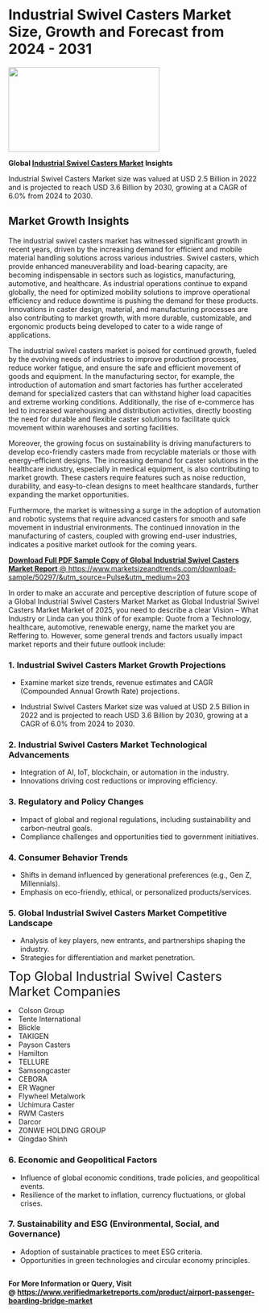 <H1>Industrial Swivel Casters Market Size, Growth and Forecast from 2024 - 2031</H1><img class="aligncenter size-medium wp-image-584254" src="https://thirdeyenews.in/wp-content/uploads/2024/09/Global-Market-Research-300x168.jpeg" alt="" width="300" height="168" /><p><strong>Global&nbsp;<a href="https://www.marketsizeandtrends.com/download-sample/50297/&amp;utm_source=Pulse&amp;utm_medium=203">Industrial Swivel Casters Market</a> Insights</strong></p><p>Industrial Swivel Casters Market size was valued at USD 2.5 Billion in 2022 and is projected to reach USD 3.6 Billion by 2030, growing at a CAGR of 6.0% from 2024 to 2030.</p><p><h2>Market Growth Insights</h2> <p>The industrial swivel casters market has witnessed significant growth in recent years, driven by the increasing demand for efficient and mobile material handling solutions across various industries. Swivel casters, which provide enhanced maneuverability and load-bearing capacity, are becoming indispensable in sectors such as logistics, manufacturing, automotive, and healthcare. As industrial operations continue to expand globally, the need for optimized mobility solutions to improve operational efficiency and reduce downtime is pushing the demand for these products. Innovations in caster design, material, and manufacturing processes are also contributing to market growth, with more durable, customizable, and ergonomic products being developed to cater to a wide range of applications.</p> <p><a href="sample_download_link"></a></p> <p>The industrial swivel casters market is poised for continued growth, fueled by the evolving needs of industries to improve production processes, reduce worker fatigue, and ensure the safe and efficient movement of goods and equipment. In the manufacturing sector, for example, the introduction of automation and smart factories has further accelerated demand for specialized casters that can withstand higher load capacities and extreme working conditions. Additionally, the rise of e-commerce has led to increased warehousing and distribution activities, directly boosting the need for durable and flexible caster solutions to facilitate quick movement within warehouses and sorting facilities.</p> <p>Moreover, the growing focus on sustainability is driving manufacturers to develop eco-friendly casters made from recyclable materials or those with energy-efficient designs. The increasing demand for caster solutions in the healthcare industry, especially in medical equipment, is also contributing to market growth. These casters require features such as noise reduction, durability, and easy-to-clean designs to meet healthcare standards, further expanding the market opportunities.</p> <p>Furthermore, the market is witnessing a surge in the adoption of automation and robotic systems that require advanced casters for smooth and safe movement in industrial environments. The continued innovation in the manufacturing of casters, coupled with growing end-user industries, indicates a positive market outlook for the coming years.</p> <p><a href="more_info_link"></p><p><span class=""><strong>Download Full PDF Sample Copy of Global Industrial Swivel Casters Market Report</strong> @ <a href="https://www.marketsizeandtrends.com/download-sample/50297/&amp;utm_source=Pulse&amp;utm_medium=203" target="_blank">https://www.marketsizeandtrends.com/download-sample/50297/&amp;utm_source=Pulse&amp;utm_medium=203</a></span></p><p>In order to make an accurate and perceptive description of future scope of a Global&nbsp;Industrial Swivel Casters Market Market as Global&nbsp;Industrial Swivel Casters Market Market of 2025, you need to describe a clear Vision &ndash; What Industry or Linda can you think of for example: Quote from a Technology, healthcare, automotive, renewable energy, name the market you are Reffering to. However, some general trends and factors usually impact market reports and their future outlook include:</p><h3>1.&nbsp;<strong>Industrial Swivel Casters Market Growth Projections</strong></h3><ul><li>Examine market size trends, revenue estimates and CAGR (Compounded Annual Growth Rate) projections.</li><li><p>Industrial Swivel Casters Market size was valued at USD 2.5 Billion in 2022 and is projected to reach USD 3.6 Billion by 2030, growing at a CAGR of 6.0% from 2024 to 2030.</p></li></ul><h3>2.&nbsp;<strong>Industrial Swivel Casters Market Technological Advancements</strong></h3><ul><li>Integration of AI, IoT, blockchain, or automation in the industry.</li><li>Innovations driving cost reductions or improving efficiency.</li></ul><h3>3.&nbsp;<strong>Regulatory and Policy Changes</strong></h3><ul><li>Impact of global and regional regulations, including sustainability and carbon-neutral goals.</li><li>Compliance challenges and opportunities tied to government initiatives.</li></ul><h3>4.&nbsp;<strong>Consumer Behavior Trends</strong></h3><ul><li>Shifts in demand influenced by generational preferences (e.g., Gen Z, Millennials).</li><li>Emphasis on eco-friendly, ethical, or personalized products/services.</li></ul><h3>5.&nbsp;<strong>Global Industrial Swivel Casters Market Competitive Landscape</strong></h3><ul><li>Analysis of key players, new entrants, and partnerships shaping the industry.</li><li>Strategies for differentiation and market penetration.</li></ul><p data-pm-slice="1 1 []"><span style="color: inherit; font-family: inherit; font-size: 25px;">Top Global Industrial Swivel Casters Market Companies</span></p><div class="" data-test-id=""><p><li>Colson Group</li><li> Tente International</li><li> Blickle</li><li> TAKIGEN</li><li> Payson Casters</li><li> Hamilton</li><li> TELLURE</li><li> Samsongcaster</li><li> CEBORA</li><li> ER Wagner</li><li> Flywheel Metalwork</li><li> Uchimura Caster</li><li> RWM Casters</li><li> Darcor</li><li> ZONWE HOLDING GROUP</li><li> Qingdao Shinh</li></p></div><h3>6.&nbsp;<strong>Economic and Geopolitical Factors</strong></h3><ul><li>Influence of global economic conditions, trade policies, and geopolitical events.</li><li>Resilience of the market to inflation, currency fluctuations, or global crises.</li></ul><h3>7.&nbsp;<strong>Sustainability and ESG (Environmental, Social, and Governance)</strong></h3><ul><li>Adoption of sustainable practices to meet ESG criteria.</li><li>Opportunities in green technologies and circular economy principles.</li></ul><h2><strong style="font-size: 14px;">For More Information or Query, Visit @&nbsp;</strong><a style="background-color: #ffffff; font-size: 14px;" href="https://www.marketsizeandtrends.com/report/industrial-swivel-casters-market/" target="_blank">https://www.verifiedmarketreports.com/product/airport-passenger-boarding-bridge-market</a></h2>
